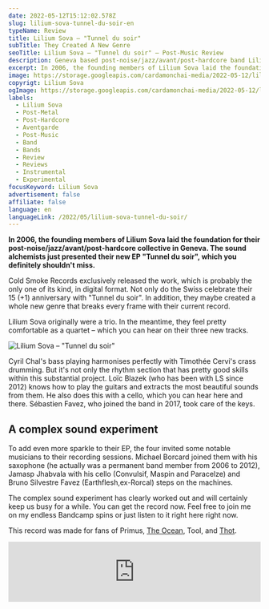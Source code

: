 ```yaml
---
date: 2022-05-12T15:12:02.578Z
slug: lilium-sova-tunnel-du-soir-en
typeName: Review
title: Lilium Sova – "Tunnel du soir"
subTitle: They Created A New Genre
seoTitle: Lilium Sova – "Tunnel du soir" – Post-Music Review
description: Geneva based post-noise/jazz/avant/post-hardcore band Lilium Sova released their new EP "Tunnel du soir". If you are into complex sounds you shouldn't miss it.
excerpt: In 2006, the founding members of Lilium Sova laid the foundation for their post-noise/jazz/avant/post-hardcore collective in Geneva. The sound alchemists just presented their new EP "Tunnel du soir", which you definitely shouldn't miss.
image: https://storage.googleapis.com/cardamonchai-media/2022-05-12/lilium-sova-jpg-imagine-787878_000000_1024_768/640.webp
copyrigt: Lilium Sova
ogImage: https://storage.googleapis.com/cardamonchai-media/2022-05-12/lilium-sova-fb-jpg-imagine-080808_000000_1200_628/640.webp
labels:
  - Lilium Sova
  - Post-Metal
  - Post-Hardcore
  - Aventgarde
  - Post-Music
  - Band
  - Bands
  - Review
  - Reviews
  - Instrumental
  - Experimental
focusKeyword: Lilium Sova
advertisement: false
affiliate: false
language: en
languageLink: /2022/05/lilium-sova-tunnel-du-soir/
---
```


**In 2006, the founding members of Lilium Sova laid the foundation for their post-noise/jazz/avant/post-hardcore collective in Geneva. The sound alchemists just presented their new EP "Tunnel du soir", which you definitely shouldn't miss.**

Cold Smoke Records exclusively released the work, which is probably the only one of its kind, in digital format. Not only do the Swiss celebrate their 15 (+1) anniversary with "Tunnel du soir". In addition, they maybe created a whole new genre that breaks every frame with their current record.

Lilium Sova originally were a trio. In the meantime, they feel pretty comfortable as a quartet – which you can hear on their three new tracks.

![Lilium Sova – "Tunnel du soir"](https://storage.googleapis.com/cardamonchai-media/2022-05-12/lilium-sova-1-jpeg-imagine-080808_343434_1502_1501/640.webp 'Lilium Sova – "Tunnel du soir"')

Cyril Chal's bass playing harmonises perfectly with Timothée Cervi's crass drumming. But it's not only the rhythm section that has pretty good skills within this substantial project. Loïc Blazek (who has been with LS since 2012) knows how to play the guitars and extracts the most beautiful sounds from them. He also does this with a cello, which you can hear here and there. Sébastien Favez, who joined the band in 2017, took care of the keys.

## A complex sound experiment

To add even more sparkle to their EP, the four invited some notable musicians to their recording sessions. Michael Borcard joined them with his saxophone (he actually was a permanent band member from 2006 to 2012), Jamasp Jhabvala with his cello (Convulsif, Maspin and Paracelze) and Bruno Silvestre Favez (Earthflesh,ex-Rorcal) steps on the machines.

The complex sound experiment has clearly worked out and will certainly keep us busy for a while. You can get the record now. Feel free to join me on my endless Bandcamp spins or just listen to it right here right now.

This record was made for fans of Primus, [The Ocean](/2020/09/the-ocean-robin-staps-interview-en), Tool, and [Thot](/2021/04/thot-interview-en).

<iframe
  style="border: 0; width: 100%; height: 120px;"
  src="https://bandcamp.com/EmbeddedPlayer/album=3670180105/size=large/bgcol=ffffff/linkcol=5c9b72/tracklist=false/artwork=small/transparent=true/"
  seamless
>
  <a href="https://liliumsova.bandcamp.com/album/tunnel-du-soir">
    Tunnel du soir by Lilium Sova
  </a>
</iframe>
